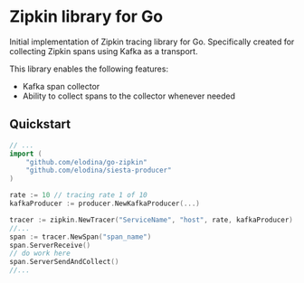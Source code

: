 # Zipkin library for Go

Initial implementation of Zipkin tracing library for Go. Specifically created for collecting Zipkin spans using Kafka as a transport. 

This library enables the following features:

 - Kafka span collector
 - Ability to collect spans to the collector whenever needed
 
## Quickstart
 
```go
// ...
import (
    "github.com/elodina/go-zipkin"
    "github.com/elodina/siesta-producer"
)

rate := 10 // tracing rate 1 of 10
kafkaProducer := producer.NewKafkaProducer(...)

tracer := zipkin.NewTracer("ServiceName", "host", rate, kafkaProducer)
//...
span := tracer.NewSpan("span_name")
span.ServerReceive()
// do work here
span.ServerSendAndCollect()
//...
```


